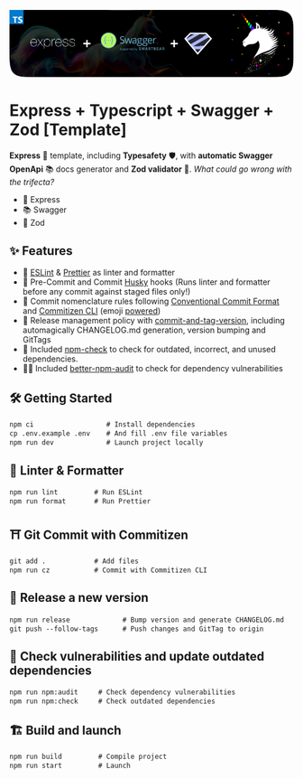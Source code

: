 <p align="center">
    <img alt="Express Swagger and Zod Template logo" src="repo-logo.png" width="512"/>
</p>

# Express + Typescript + Swagger + Zod [Template]

**Express** 🚀 template, including **Typesafety** 🛡, with **automatic Swagger OpenApi** 📚 docs generator and **Zod validator** 🦄. _What could go wrong with the trifecta?_

- 🚀 Express
- 📚 Swagger
- 🦄 Zod

## ✨ Features

- 🎨 [ESLint](https://www.npmjs.com/package/eslint) & [Prettier](https://www.npmjs.com/package/prettier) as linter and formatter
- 🐶 Pre-Commit and Commit [Husky](https://github.com/typicode/husky) hooks (Runs linter and formatter before any commit against staged files only!)
- 💄 Commit nomenclature rules following [Conventional Commit Format](https://commitlint.js.org/) and [Commitizen CLI](https://github.com/commitizen/cz-cli) (emoji [powered](https://github.com/folke/devmoji))
- 🚀 Release management policy with [commit-and-tag-version](https://github.com/absolute-version/commit-and-tag-version), including automagically CHANGELOG.md generation, version bumping and GitTags
- 🔦 Included [npm-check](https://www.npmjs.com/package/npm-check) to check for outdated, incorrect, and unused dependencies.
- 🥷🏻 Included [better-npm-audit](https://www.npmjs.com/package/better-npm-audit) to check for dependency vulnerabilities

## 🛠 Getting Started

```
npm ci                  # Install dependencies
cp .env.example .env    # And fill .env file variables
npm run dev             # Launch project locally
```

## 🎨 Linter & Formatter

```
npm run lint         # Run ESLint
npm run format       # Run Prettier
```

## ⛩ Git Commit with Commitizen

```
git add .            # Add files
npm run cz           # Commit with Commitizen CLI
```

## 🚀 Release a new version

```
npm run release             # Bump version and generate CHANGELOG.md
git push --follow-tags      # Push changes and GitTag to origin
```

## 🔦 Check vulnerabilities and update outdated dependencies

```
npm run npm:audit     # Check dependency vulnerabilities
npm run npm:check     # Check outdated dependencies
```

## 🏗 Build and launch

```
npm run build         # Compile project
npm run start         # Launch
```

